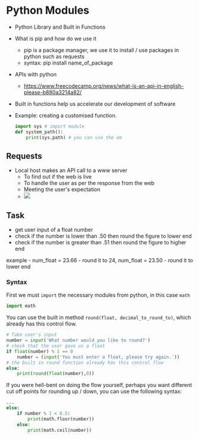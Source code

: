 # Python Modules
- Python Library and Built in Functions
- What is pip and how do we use it 
    - pip is a package manager, we use it to install / use packages in python such as requests
    - syntax: pip install name_of_package
- APIs with python
    - https://www.freecodecamp.org/news/what-is-an-api-in-english-please-b880a3214a82/


- Built in functions help us accelerate our development of software
- Example: creating a customised function. 
    ```python
    import sys # import module
    def system_path():
        print(sys.path) # you can use the om    

## Requests

- Local host makes an API call to a www server
  - To find out if the web is live
  - To handle the user as per the response from the web
  - Meeting the user's expectation
  - ![](https://media.discordapp.net/attachments/767793850529087489/775332176240574494/unknown.png)
## Task
- get user input of a float number
- check if the number is lower than .50 then round the figure to lower end
- check if the number is greater than .51 then round the figure to higher end

example - num_float = 23.66 - round it to 24, num_float = 23.50 - round it to lower end

### Syntax
First we must `import` the necessary modules from python, in this case `math`

```python
import math
```
You can use the built in method `round(float, decimal_to_round_to)`, which already has this control flow.
```python
# Take user's input
number = input('What number would you like to round?')
# check that the user gave us a float
if float(number) % 1 == 0 
    number = (input('You must enter a float, please try again.'))
# the built in round function already has this control flow
else:
    print(round(float(number),0))
```
If you were hell-bent on doing the flow yourself, perhaps you want different cut off points for rounding up / down, you can use the following syntax:

```python
...
else:
    if number % 1 < 0.5:
        print(math.floor(number))
    else:
        print(math.ceil(number))
```